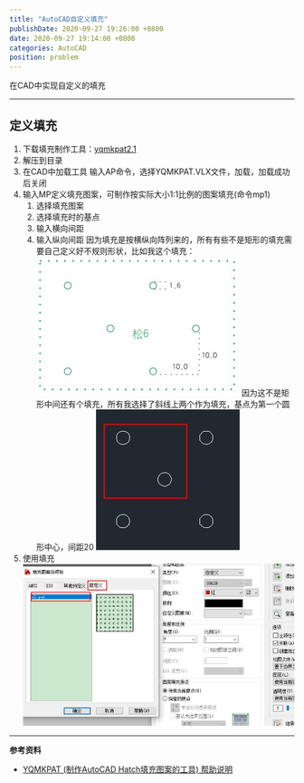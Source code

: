 ```yaml
---
title: "AutoCAD自定义填充"
publishDate: 2020-09-27 19:26:00 +0800
date: 2020-09-27 19:14:08 +0800
categories: AutoCAD
position: problem
---
```


在CAD中实现自定义的填充

---

<div id="toc"></div>

## 定义填充

1. 下载填充制作工具：<a href="/static/posts/填充制作yqmkpat2.1.7z" target="_blank">yqmkpat2.1</a>
2. 解压到目录
3. 在CAD中加载工具
输入AP命令，选择YQMKPAT.VLX文件，加载，加载成功后关闭
4. 输入MP定义填充图案，可制作按实际大小1:1比例的图案填充(命令mp1)
   1. 选择填充图案
   2. 选择填充时的基点
   3. 输入横向间距
   4. 输入纵向间距
因为填充是按横纵向阵列来的，所有有些不是矩形的填充需要自己定义好不规则形状，比如我这个填充：
![填充](/static/posts/2020/2020-09-27-AutoCAD自定义填充-01.jpg)
因为这不是矩形中间还有个填充，所有我选择了斜线上两个作为填充，基点为第一个圆形中心，间距20
![填充](/static/posts/2020/2020-09-27-AutoCAD自定义填充-02.jpg)
5. 使用填充
![填充](/static/posts/2020/2020-09-27-AutoCAD自定义填充-03.jpg)

---

**参考资料**

- [YQMKPAT (制作AutoCAD Hatch填充图案的工具) 帮助说明](http://www.yqarch.cn/yqmkpat.asp)